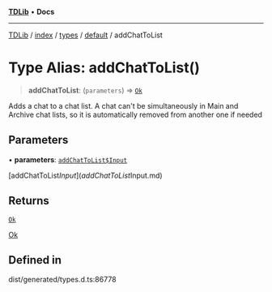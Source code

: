 [**TDLib**](../../../../../../README.md) • **Docs**

***

[TDLib](../../../../../../modules.md) / [index](../../../../../README.md) / [types](../../../README.md) / [default](../README.md) / addChatToList

# Type Alias: addChatToList()

> **addChatToList**: (`parameters`) => [`Ok`](Ok-1.md)

Adds a chat to a chat list. A chat can't be simultaneously in Main and Archive chat lists, so it is automatically removed from another one if needed

## Parameters

• **parameters**: [`addChatToList$Input`](addChatToList$Input.md)

[addChatToList$Input](addChatToList$Input.md)

## Returns

[`Ok`](Ok-1.md)

[Ok](Ok-1.md)

## Defined in

dist/generated/types.d.ts:86778
